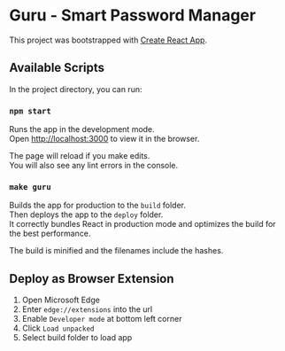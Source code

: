 # Guru - Smart Password Manager

This project was bootstrapped with [Create React App](https://github.com/facebook/create-react-app).

## Available Scripts

In the project directory, you can run:

### `npm start`

Runs the app in the development mode.\
Open [http://localhost:3000](http://localhost:3000) to view it in the browser.

The page will reload if you make edits.\
You will also see any lint errors in the console.


### `make guru`

Builds the app for production to the `build` folder.\
Then deploys the app to the `deploy` folder.\
It correctly bundles React in production mode and optimizes the build for the best performance.

The build is minified and the filenames include the hashes.

## Deploy as Browser Extension

1) Open Microsoft Edge
2) Enter `edge://extensions` into the url
3) Enable `Developer mode` at bottom left corner
4) Click `Load unpacked`
5) Select build folder to load app
